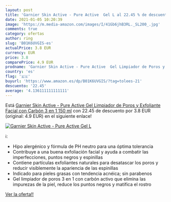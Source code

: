 ```yaml
---
layout: post
title: 'Garnier Skin Active - Pure Active  Gel L al 22.45 % de descuento'
date: 2021-01-05 10:20:39
image: 'https://m.media-amazon.com/images/I/41Gb6jhB3RL._SL200_.jpg'
comments: true
category: ofertas
author: ring
slug: 'B01K6UVGIS-es'
actualPrice: 3.8 EUR
currency: EUR
price: 3.8
comparePrice: 4.9 EUR
prodname: 'Garnier Skin Active - Pure Active  Gel Limpiador de Poros y Exfoliante Facial con Carbón 3 en 1  150 ml'
country: 'es'
flag: '🇪🇸'
buyurl: 'https://www.amazon.es/dp/B01K6UVGIS/?tag=tolees-21'
descuento: '22.45'
average: '4.136111111111111'
---
```


Está [Garnier Skin Active - Pure Active  Gel Limpiador de Poros y Exfoliante Facial con Carbón 3 en 1  150 ml](https://www.amazon.es/dp/B01K6UVGIS/?tag=tolees-21) con 22.45 de descuento por 3.8 EUR (original: 4.9 EUR) en el siguiente enlace!

[![Garnier Skin Active - Pure Active  Gel L](https://m.media-amazon.com/images/I/41Gb6jhB3RL._SL200_.jpg)](https://www.amazon.es/dp/B01K6UVGIS/?tag=tolees-21)

ℹ️:

- Hipo alergénico y fórmula de PH neutro para una óptima tolerancia
- Contribuye a una buena exfoliación facial y ayuda a combatir las imperfecciones, puntos negros y espinillas
- Contiene partículas exfoliantes naturales para desatascar los poros y reducir visiblemente la apariencia de las espinillas
- Indicado para pieles grasas con tendencia acnéica; sin parabenos
- Gel limpiador de poros 3 en 1 con carbón activo que elimina las impurezas de la piel, reduce los puntos negros y matifica el rostro

[Ver la oferta!!](https://www.amazon.es/dp/B01K6UVGIS/?tag=tolees-21)
